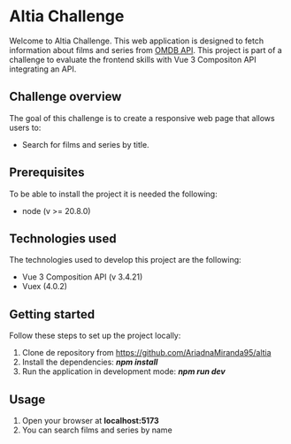 # Altia Challenge

Welcome to Altia Challenge. This web application is designed to fetch information about
films and series from [OMDB API](https://www.omdbapi.com/).
This project is part of a challenge to evaluate the frontend skills with Vue 3 Compositon API integrating an API.

## Challenge overview

The goal of this challenge is to create a responsive web page that allows users to:
- Search for films and series by title.

## Prerequisites

To be able to install the project it is needed the following:

- node (v >= 20.8.0)

## Technologies used 

The technologies used to develop this project are the following:

- Vue 3 Composition API (v 3.4.21)
- Vuex (4.0.2)

## Getting started

Follow these steps to set up the project locally:
1. Clone de repository from https://github.com/AriadnaMiranda95/altia
2. Install the dependencies: ***npm install***
3. Run the application in development mode: ***npm run dev***

## Usage

1. Open your browser at **localhost:5173**
2. You can search films and series by name

